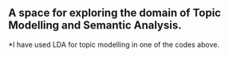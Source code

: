 ## A space for exploring the domain of Topic Modelling and Semantic Analysis.
*I have used LDA for topic modelling in one of the codes above.
 
